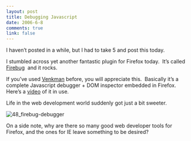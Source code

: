 ```yaml
--- 
layout: post
title: Debugging Javascript
date: 2006-6-8
comments: true
link: false
---
```

<p>I haven&rsquo;t posted in a while, but I had to take 5 and post this today.</p><p>I stumbled across yet another fantastic plugin for Firefox today.&nbsp; It&rsquo;s called <a href="http://www.getfirebug.com/" target="_blank">Firebug</a>&nbsp; and it rocks.</p><p>If you&rsquo;ve used <a href="http://www.mozilla.org/projects/venkman/" target="_blank">Venkman</a> before, you will appreciate this.&nbsp; Basically it&rsquo;s a complete Javascript debugger + DOM inspector embedded in Firefox. Here&rsquo;s a <a href="http://yuiblog.com/blog/2006/05/30/hewitt-firebug/" target="_blank">video</a> of it in use.</p><p>Life in the web development world suddenly got just a bit sweeter.</p><p><img src="/images/48_firebug_2Ddebugger_.png" alt="48_firebug-debugger"  border="0"  /></p><p>On a side note, why are there so many good web developer tools for Firefox, and the ones for IE leave something to be desired?</p>
